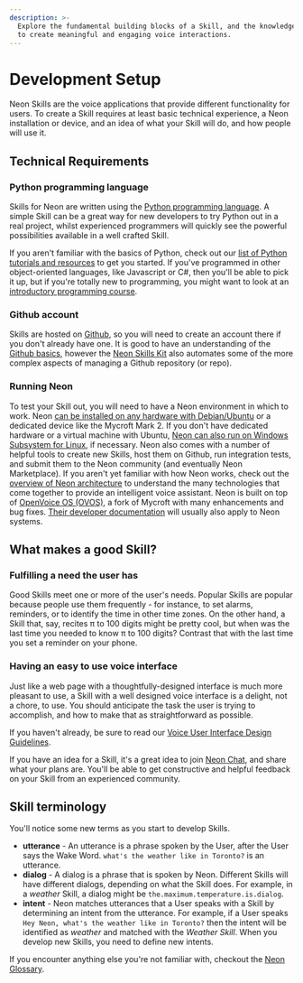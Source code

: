 ```yaml
---
description: >-
  Explore the fundamental building blocks of a Skill, and the knowledge required
  to create meaningful and engaging voice interactions.
---
```


# Development Setup

Neon Skills are the voice applications that provide different functionality for users. To create a Skill requires at least basic technical experience, a Neon installation or device, and an idea of what your Skill will do, and how people will use it.

## Technical Requirements

### Python programming language

Skills for Neon are written using the [Python programming language](https://www.python.org/). A simple Skill can be a great way for new developers to try Python out in a real project, whilst experienced programmers will quickly see the powerful possibilities available in a well crafted Skill.

If you aren't familiar with the basics of Python, check out our [list of Python tutorials and resources](python-resources.md) to get you started. If you've programmed in other object-oriented languages, like Javascript or C\#, then you'll be able to pick it up, but if you're totally new to programming, you might want to look at an [introductory programming course](https://www.edx.org/course/introduction-computer-science-mitx-6-00-1x-11).

### Github account

Skills are hosted on [Github](https://github.com), so you will need to create an account there if you don't already have one. It is good to have an understanding of the [Github basics](https://guides.github.com/activities/hello-world/), however the [Neon Skills Kit](../../Neon-technologies/Neon-skills-kit.md) also automates some of the more complex aspects of managing a Github repository \(or repo\).

### Running Neon

To test your Skill out, you will need to have a Neon environment in which to work. Neon [can be installed on any hardware with Debian/Ubuntu](https://neon.ai/NeonAISDKUbuntuInstallation) or a dedicated device like the Mycroft Mark 2. If you don't have dedicated hardware or a virtual machine with Ubuntu, [Neon can also run on Windows Subsystem for Linux](https://neon.ai/WindowsOptionSubsystemLinux), if necessary. Neon also comes with a number of helpful tools to create new Skills, host them on Github, run integration tests, and submit them to the Neon community (and eventually Neon Marketplace). If you aren't yet familiar with how Neon works, check out the [overview of Neon architecture](https://neon.ai/SystemsArchitectureDiagram) to understand the many technologies that come together to provide an intelligent voice assistant. Neon is built on top of [OpenVoice OS (OVOS)](https://openvoiceos.com), a fork of Mycroft with many enhancements and bug fixes. [Their developer documentation](https://openvoiceos.github.io/ovos-technical-manual/) will usually also apply to Neon systems.

## What makes a good Skill?

### Fulfilling a need the user has

Good Skills meet one or more of the user's needs. Popular Skills are popular because people use them frequently - for instance, to set alarms, reminders, or to identify the time in other time zones. On the other hand, a Skill that, say, recites π to 100 digits might be pretty cool, but when was the last time you needed to know π to 100 digits? Contrast that with the last time you set a reminder on your phone.

### Having an easy to use voice interface

Just like a web page with a thoughtfully-designed interface is much more pleasant to use, a Skill with a well designed voice interface is a delight, not a chore, to use. You should anticipate the task the user is trying to accomplish, and how to make that as straightforward as possible.

If you haven't already, be sure to read our [Voice User Interface Design Guidelines](../voice-user-interface-design-guidelines).

If you have an idea for a Skill, it's a great idea to join [Neon Chat](https://matrix.to/#/#NeonMycroft:matrix.org), and share what your plans are. You'll be able to get constructive and helpful feedback on your Skill from an experienced community.

## Skill terminology

You'll notice some new terms as you start to develop Skills.

- **utterance** - An utterance is a phrase spoken by the User, after the User says the Wake Word. `what's the weather like in Toronto?` is an utterance.
- **dialog** - A dialog is a phrase that is spoken by Neon. Different Skills will have different dialogs, depending on what the Skill does. For example, in a _weather_ Skill, a dialog might be `the.maximum.temperature.is.dialog`.
- **intent** - Neon matches utterances that a User speaks with a Skill by determining an intent from the utterance. For example, if a User speaks `Hey Neon, what's the weather like in Toronto?` then the intent will be identified as _weather_ and matched with the _Weather Skill_. When you develop new Skills, you need to define new intents.

If you encounter anything else you're not familiar with, checkout the [Neon Glossary](../overview/definitions.md).
